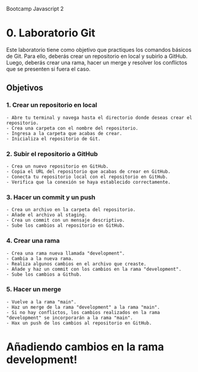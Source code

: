Bootcamp Javascript 2
# 0. Laboratorio Git

Este laboratorio tiene como objetivo que practiques los comandos básicos de Git. Para ello, deberás crear un repositorio en local y subirlo a GitHub. Luego, deberás crear una rama, hacer un merge y resolver los conflictos que se presenten si fuera el caso.


## Objetivos

### 1. Crear un repositorio en local
    - Abre tu terminal y navega hasta el directorio donde deseas crear el repositorio.
    - Crea una carpeta con el nombre del repositorio.
    - Ingresa a la carpeta que acabas de crear.
    - Inicializa el repositorio de Git.


### 2. Subir el repositorio a GitHub

    - Crea un nuevo repositorio en GitHub.
    - Copia el URL del repositorio que acabas de crear en GitHub.
    - Conecta tu repositorio local con el repositorio en GitHub.
    - Verifica que la conexión se haya establecido correctamente.


### 3. Hacer un commit y un push
    - Crea un archivo en la carpeta del repositorio.
    - Añade el archivo al staging.
    - Crea un commit con un mensaje descriptivo.
    - Sube los cambios al repositorio en GitHub.



### 4. Crear una rama
    - Crea una rama nueva llamada "development".
    - Cambia a la nueva rama.
    - Realiza algunos cambios en el archivo que creaste.
    - Añade y haz un commit con los cambios en la rama "development".
    - Sube los cambios a Github.


### 5. Hacer un merge
    - Vuelve a la rama "main".
    - Haz un merge de la rama "development" a la rama "main".
    - Si no hay conflictos, los cambios realizados en la rama "development" se incorporarán a la rama "main".
    - Hax un push de los cambios al repositorio en GitHub.



# Añadiendo cambios en la rama development!